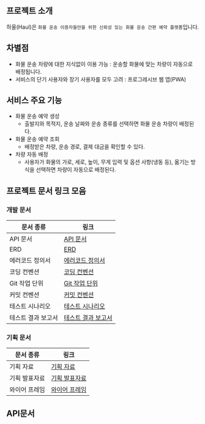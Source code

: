 ## 프로젝트 소개
하울(Haul)은 `화물 운송 이용자들만을 위한 신뢰성 있는 화물 운송 간편 예약 플랫폼`입니다.

## 차별점
- 화물 운송 차량에 대한 지식없이 이용 가능 : 운송할 화물에 맞는 차량이 자동으로 배정됩니다.
- 서비스의 단기 사용자와 장기 사용자를 모두 고려 : 프로그레시브 웹 앱(PWA)

## 서비스 주요 기능
- 화물 운송 예약 생성
  - 출발지와 목적지, 운송 날짜와 운송 종류를 선택하면 화물 운송 차량이 배정된다.
- 화물 운송 예약 조회
  - 배정받은 차량, 운송 경로, 결제 대금을 확인할 수 있다.
- 차량 자동 배정
  - 사용자가 화물의 가로, 세로, 높이, 무게 입력 및 옵션 사항(냉동 등), 옮기는 방식을 선택하면 차량이 자동으로 배정된다.

## 프로젝트 문서 링크 모음

### 개발 문서

| 문서 종류          | 링크                                                                               |
| ------------------ | ---------------------------------------------------------------------------------- |
| API 문서           | [API 문서]()       |
| ERD                | [ERD]()            |
| 에러코드 정의서    | [에러코드 정의서]()    |
| 코딩 컨벤션        | [코딩 컨벤션]()        |
| Git 작업 단위      | [Git 작업 단위]()  |
| 커밋 컨벤션        | [커밋 컨벤션]()        |
| 테스트 시나리오    | [테스트 시나리오]()    |
| 테스트 결과 보고서 | [테스트 결과 보고서]() |

### 기획 문서

| 문서 종류     | 링크                                                                                                                                                                                                                           |
| ------------- | ------------------------------------------------------------------------------------------------------------------------------------------------------------------------------------------------------------------------------ |
| 기획 자료     | [기획 자료]()                                                                                                                                          |
| 기획 발표자료 | [기획 발표자료]()                                                                                                          |
| 와이어 프레임 | [와이어 프레임]() |

## API문서
